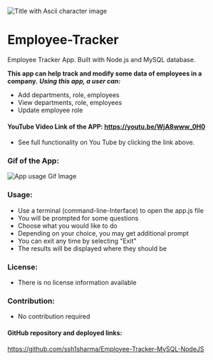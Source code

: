 ![ Title with Ascii character image](https://github.com/ssh1sharma/Employee-Tracker-MySQL-NodeJS/blob/master/References_Scrennshots_Etc/ascii-character.JPG)

# Employee-Tracker
Employee Tracker App. Built with Node.js and MySQL database.

**This app can help track and modify some data of employees in a company.**
***Using this app, a user can:***
- Add departments, role, employees
- View departments, role, employees
- Update employee role
  
#### YouTube Video Link of the APP:  https://youtu.be/WjA8www_0H0
- See full functionality on You Tube by clicking the link above.

### Gif of the App:
![ App usage Gif Image](https://github.com/ssh1sharma/Employee-Tracker-MySQL-NodeJS/blob/master/References_Scrennshots_Etc/employee-tracker.gif)

### Usage: 
- Use a terminal (command-line-Interface) to open the app.js file 
- You will be prompted for some questions
- Choose what you would like to do
- Depending on your choice, you may get additional prompt
- You can exit any time by selecting "Exit"
- The results will be displayed where they should be
  
### License:
- There is no license information available

### Contribution: 
- No contribution required

#### GitHub repository and deployed links:
https://github.com/ssh1sharma/Employee-Tracker-MySQL-NodeJS




  
